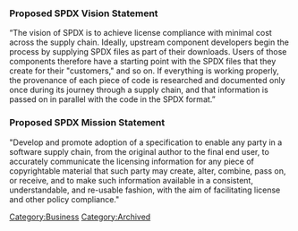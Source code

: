 ### Proposed SPDX Vision Statement

“The vision of SPDX is to achieve license compliance with minimal cost
across the supply chain. Ideally, upstream component developers begin
the process by supplying SPDX files as part of their downloads. Users of
those components therefore have a starting point with the SPDX files
that they create for their "customers," and so on. If everything is
working properly, the provenance of each piece of code is researched and
documented only once during its journey through a supply chain, and that
information is passed on in parallel with the code in the SPDX format.”

### Proposed SPDX Mission Statement

"Develop and promote adoption of a specification to enable any party in
a software supply chain, from the original author to the final end user,
to accurately communicate the licensing information for any piece of
copyrightable material that such party may create, alter, combine, pass
on, or receive, and to make such information available in a consistent,
understandable, and re-usable fashion, with the aim of facilitating
license and other policy compliance."

[Category:Business](Category:Business "wikilink")
[Category:Archived](Category:Archived "wikilink")

